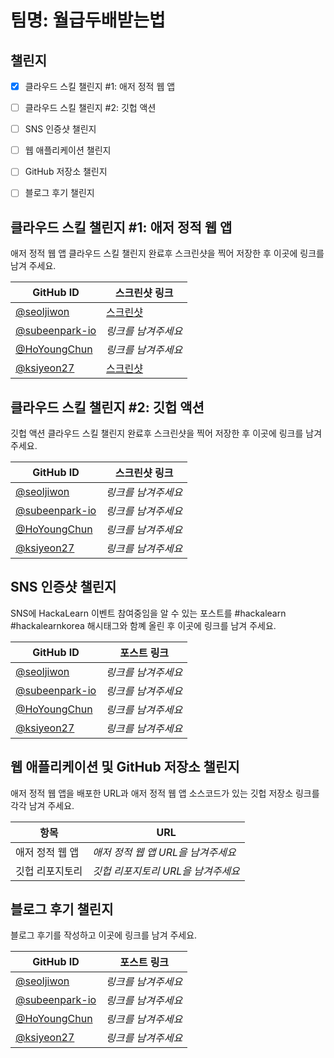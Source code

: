 # 팀명: 월급두배받는법 #

## 챌린지 ##

* [x] 클라우드 스킬 챌린지 #1: 애저 정적 웹 앱
* [ ] 클라우드 스킬 챌린지 #2: 깃헙 액션
* [ ] SNS 인증샷 챌린지
* [ ] 웹 애플리케이션 챌린지
* [ ] GitHub 저장소 챌린지
* [ ] 블로그 후기 챌린지


## 클라우드 스킬 챌린지 #1: 애저 정적 웹 앱 ##

애저 정적 웹 앱 클라우드 스킬 챌린지 완료후 스크린샷을 찍어 저장한 후 이곳에 링크를 남겨 주세요.

| GitHub ID | 스크린샷 링크 |
| --------- | ------------- |
| [@seoljiwon](https://github.com/seoljiwon) | [스크린샷](https://user-images.githubusercontent.com/76513385/128620841-68f7ff6b-01c7-4cb3-b4d4-109c1a002d87.png) |
| [@subeenpark-io](https://github.com/subeenpark-io) | *링크를 남겨주세요* |
| [@HoYoungChun](https://github.com/HoYoungChun) | *링크를 남겨주세요* |
| [@ksiyeon27](https://github.com/ksiyeon27) | [스크린샷](https://user-images.githubusercontent.com/76062959/128620291-2bc4fb35-107e-4e95-8df6-b3db52b07a37.png) |



## 클라우드 스킬 챌린지 #2: 깃헙 액션 ##

깃헙 액션 클라우드 스킬 챌린지 완료후 스크린샷을 찍어 저장한 후 이곳에 링크를 남겨 주세요.

| GitHub ID | 스크린샷 링크 |
| --------- | ------------- |
| [@seoljiwon](https://github.com/seoljiwon) | *링크를 남겨주세요* |
| [@subeenpark-io](https://github.com/subeenpark-io) | *링크를 남겨주세요* |
| [@HoYoungChun](https://github.com/HoYoungChun) | *링크를 남겨주세요* |
| [@ksiyeon27](https://github.com/ksiyeon27) | *링크를 남겨주세요* |



## SNS 인증샷 챌린지 ##

SNS에 HackaLearn 이벤트 참여중임을 알 수 있는 포스트를 #hackalearn #hackalearnkorea 해시태그와 함꼐 올린 후 이곳에 링크를 남겨 주세요.

| GitHub ID | 포스트 링크 |
| --------- | ------------- |
| [@seoljiwon](https://github.com/seoljiwon) | *링크를 남겨주세요* |
| [@subeenpark-io](https://github.com/subeenpark-io) | *링크를 남겨주세요* |
| [@HoYoungChun](https://github.com/HoYoungChun) | *링크를 남겨주세요* |
| [@ksiyeon27](https://github.com/ksiyeon27) | *링크를 남겨주세요* |



## 웹 애플리케이션 및 GitHub 저장소 챌린지 ##

애저 정적 웹 앱을 배포한 URL과 애저 정적 웹 앱 소스코드가 있는 깃헙 저장소 링크를 각각 남겨 주세요.

| 항목            | URL                                |
| --------------- | ---------------------------------- |
| 애저 정적 웹 앱 | *애저 정적 웹 앱 URL을 남겨주세요* |
| 깃헙 리포지토리 | *깃헙 리포지토리 URL을 남겨주세요* |


## 블로그 후기 챌린지 ##

블로그 후기를 작성하고 이곳에 링크를 남겨 주세요.

| GitHub ID | 포스트 링크 |
| --------- | ------------- |
| [@seoljiwon](https://github.com/seoljiwon) | *링크를 남겨주세요* |
| [@subeenpark-io](https://github.com/subeenpark-io) | *링크를 남겨주세요* |
| [@HoYoungChun](https://github.com/HoYoungChun) | *링크를 남겨주세요* |
| [@ksiyeon27](https://github.com/ksiyeon27) | *링크를 남겨주세요* |
